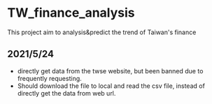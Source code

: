 # TW_finance_analysis
This project aim to analysis&amp;predict the trend of Taiwan's finance

## 2021/5/24
- directly get data from the twse website, but been banned due to frequently requesting.
- Should download the file to local and read the csv file, instead of directly get the data from web url.
